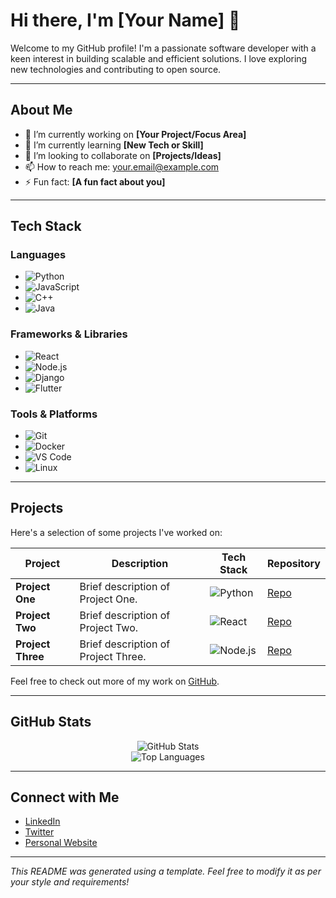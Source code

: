 # Hi there, I'm [Your Name] 👋

Welcome to my GitHub profile! I'm a passionate software developer with a keen interest in building scalable and efficient solutions. I love exploring new technologies and contributing to open source.

---

## About Me

- 🔭 I’m currently working on **[Your Project/Focus Area]**
- 🌱 I’m currently learning **[New Tech or Skill]**
- 👯 I’m looking to collaborate on **[Projects/Ideas]**
- 📫 How to reach me: [your.email@example.com](mailto:your.email@example.com)
- ⚡ Fun fact: **[A fun fact about you]**

---

## Tech Stack

### Languages
- ![Python](https://img.shields.io/badge/Python-3776AB?style=flat&logo=python&logoColor=white)
- ![JavaScript](https://img.shields.io/badge/JavaScript-F7DF1E?style=flat&logo=javascript&logoColor=black)
- ![C++](https://img.shields.io/badge/C++-00599C?style=flat&logo=cplusplus&logoColor=white)
- ![Java](https://img.shields.io/badge/Java-ED8B00?style=flat&logo=java&logoColor=white)

### Frameworks & Libraries
- ![React](https://img.shields.io/badge/React-20232A?style=flat&logo=react&logoColor=61DAFB)
- ![Node.js](https://img.shields.io/badge/Node.js-339933?style=flat&logo=nodedotjs&logoColor=white)
- ![Django](https://img.shields.io/badge/Django-092E20?style=flat&logo=django&logoColor=white)
- ![Flutter](https://img.shields.io/badge/Flutter-02569B?style=flat&logo=flutter&logoColor=white)

### Tools & Platforms
- ![Git](https://img.shields.io/badge/Git-F05032?style=flat&logo=git&logoColor=white)
- ![Docker](https://img.shields.io/badge/Docker-2496ED?style=flat&logo=docker&logoColor=white)
- ![VS Code](https://img.shields.io/badge/VS%20Code-007ACC?style=flat&logo=visualstudiocode&logoColor=white)
- ![Linux](https://img.shields.io/badge/Linux-FCC624?style=flat&logo=linux&logoColor=black)

---

## Projects

Here's a selection of some projects I've worked on:

| Project         | Description                                   | Tech Stack                                                                                         | Repository       |
|-----------------|-----------------------------------------------|----------------------------------------------------------------------------------------------------|------------------|
| **Project One** | Brief description of Project One.             | ![Python](https://img.shields.io/badge/Python-3776AB?style=flat&logo=python&logoColor=white)         | [Repo](#)        |
| **Project Two** | Brief description of Project Two.             | ![React](https://img.shields.io/badge/React-20232A?style=flat&logo=react&logoColor=61DAFB)            | [Repo](#)        |
| **Project Three** | Brief description of Project Three.         | ![Node.js](https://img.shields.io/badge/Node.js-339933?style=flat&logo=nodedotjs&logoColor=white)     | [Repo](#)        |

Feel free to check out more of my work on [GitHub](https://github.com/yourusername).

---

## GitHub Stats

<p align="center">
  <img src="https://github-readme-stats.vercel.app/api?username=yourusername&show_icons=true&theme=default" alt="GitHub Stats" />
  <br>
  <img src="https://github-readme-stats.vercel.app/api/top-langs/?username=yourusername&layout=compact&theme=default" alt="Top Languages" />
</p>

---

## Connect with Me

- [LinkedIn](https://www.linkedin.com/in/yourprofile)
- [Twitter](https://twitter.com/yourhandle)
- [Personal Website](https://yourwebsite.com)

---

*This README was generated using a template. Feel free to modify it as per your style and requirements!*
